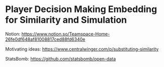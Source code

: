 
# Player Decision Making Embedding for Similarity and Simulation

Notion: https://www.notion.so/Teamspace-Home-26fe0df648af81008817ced88fd6340e

Motivating ideas: https://www.centralwinger.com/p/substituting-similarity 

StatsBomb: https://github.com/statsbomb/open-data
